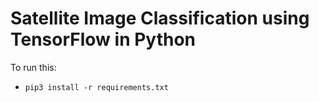 # Satellite Image Classification using TensorFlow in Python

To run this:
- `pip3 install -r requirements.txt`
